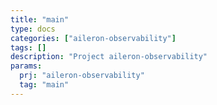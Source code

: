 ```yaml
---
title: "main"
type: docs
categories: ["aileron-observability"]
tags: []
description: "Project aileron-observability"
params:
  prj: "aileron-observability"
  tag: "main"
---
```

